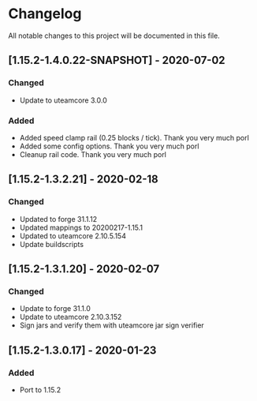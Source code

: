 # Changelog
All notable changes to this project will be documented in this file.

## [1.15.2-1.4.0.22-SNAPSHOT] - 2020-07-02
### Changed
 - Update to uteamcore 3.0.0

### Added
 - Added speed clamp rail (0.25 blocks / tick). Thank you very much porl
 - Added some config options. Thank you very much porl
 - Cleanup rail code. Thank you very much porl

## [1.15.2-1.3.2.21] - 2020-02-18
### Changed
 - Updated to forge 31.1.12
 - Updated mappings to 20200217-1.15.1
 - Updated to uteamcore 2.10.5.154
 - Update buildscripts

## [1.15.2-1.3.1.20] - 2020-02-07
### Changed
 - Update to forge 31.1.0
 - Update to uteamcore 2.10.3.152
 - Sign jars and verify them with uteamcore jar sign verifier

## [1.15.2-1.3.0.17] - 2020-01-23
### Added
 - Port to 1.15.2